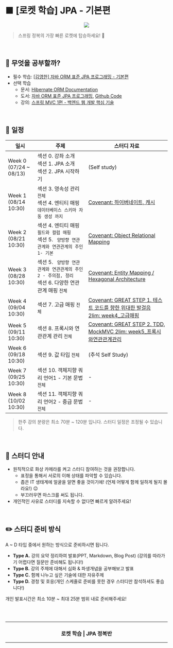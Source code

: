 <h1>
■ [로켓 학습] JPA - 기본편
</h1>

<p align="center">
    <img src="./_raw/rocket.jpg" />
</p>

> 스프링 정복의 가장 빠른 로켓에 탑승하세요! 🚀 

<br />

## 📖 무엇을 공부할까?

- 필수 학습: [[김영한] 자바 ORM 표준 JPA 프로그래밍 - 기본편](https://www.inflearn.com/course/ORM-JPA-Basic)
- 선택 학습
    - 문서: [Hibernate ORM Documentation](http://hibernate.org/orm/documentation/5.5/)
    - 도서: [자바 ORM 표준 JPA 프로그래밍](http://www.yes24.com/Product/Goods/19040233?OzSrank=1), [Github Code](https://github.com/holyeye/jpabook)
    - 강의: [스프링 MVC 1편 - 백엔드 웹 개발 핵심 기술](https://www.inflearn.com/course/%EC%8A%A4%ED%94%84%EB%A7%81-mvc-1)

<br />

<!-- 

## 😀 참가 맴버

<table>
  <tr>
    <td align="center"><a href="https://github.com/KoEonYack"><img src="https://avatars.githubusercontent.com/u/28642484?v=4?s=100" width="100px;" alt=""/><br /><sub><b>Covenant</b></sub></a><br /></td>
    <td align="center"><a href="https://github.com/esesil"><img src="https://avatars.githubusercontent.com/u/72774479?v=4?s=100" width="100px;" alt=""/><br /><sub><b>esesil</b></sub></a><br /></td>
    <td align="center"><a href="https://github.com/jihyunhillpark"><img src="https://avatars.githubusercontent.com/u/29705409?v=4?s=100" width="100px;" alt=""/><br /><sub><b>jihyunPark</b></sub></a><br /></td>
    <td align="center"><a href="https://github.com/osj3474"><img src="https://avatars.githubusercontent.com/u/42775225?v=4?v=4?s=100" width="100px;" alt=""/><br /><sub><b>Sangjin Oh
</b></sub></a><br /></td>
    <td align="center"><a href="https://github.com/Joylish"><img src="https://avatars.githubusercontent.com/u/52230415?v=4?s=100" width="100px;" alt=""/><br /><sub><b>Joylish</b></sub></a><br /></td>
</tr>
</table>

<br />

-->

## 📅 일정

<table>
    <thead>
        <tr>
            <th> 일시 </th>
            <th> 주제 </th>
            <th> 스터디 자료 </th>
        </tr>
    </thead>
    <tbody>        
        <tr>
            <td> Week 0 <br /> 
                (07/24 ~ 08/13)
            </td>
            <td> 
                섹션 0. 강좌 소개 <br />
                섹션 1. JPA 소개 <br />
                섹션 2. JPA 시작하기
            </td>
            <td>
                (Self study)
            </td>
        </tr>
        <tr>
            <td> 
                Week 1 <br />
                (08/14 10:30)
            </td>
            <td>
                섹션 3. 영속성 관리 <code>전체</code> <br />
                섹션 4. 엔티티 매핑 <code>데이터베이스 스키마 자동 생성 까지</code> <br />
            </td>
            <td>
                <a href="https://www.slideshare.net/ssuser8f4c99/jpa-week1"> Covenant: 하이버네이트, 캐시 </a>
            </td>
        </tr>
        <tr>
            <td> 
                Week 2 <br />
                (08/21 10:30)
            </td>
            <td>
                섹션 4. 엔티티 매핑 <code> 필드와 컬럼 매핑 </code> <br />
                섹션 5. <code> 양방향 연관관계와 연관관계의 주인 1- 기본 </code>
            </td>
            <td>
                <a href="https://www.slideshare.net/ssuser8f4c99/jpa-week2-object-relational-mapping"> Covenant: Object Relational Mapping </a>
            </td>
        </tr>
        <tr>
            <td> 
                Week 3 <br />
                (08/28 10:30)
            </td>
            <td>
                섹션 5. <code> 양방향 연관관계와 연관관계의 주인 2 - 주의점, 정리 </code> <br />
                섹션 6. 다양한 연관관계 매핑 <code>전체</code> 
            </td>
            <td>
                <a href="https://www.slideshare.net/ssuser8f4c99/jpa-week3-entity-mapping-hexagonal-architecture-250068805"> Covenant: Entity Mapping / Hexagonal Architecture </a>
            </td>
        </tr>
        <tr>
            <td> 
                Week 4 <br />
                (09/04 10:30)
            </td>
            <td>
                섹션 7. 고급 매핑 <code>전체</code> 
            </td>
            <td>
                <a href="https://www.slideshare.net/ssuser8f4c99/great-step-1"> Covenant: GREAT STEP 1. 테스트 코드를 향한 위대한 발걸음 </a><br />
                <a href="week04/2lim/week4_고급매핑.pdf"> 2lim: week4_고급매핑 </a>
            </td>
        </tr>
        <tr>
            <td> 
                Week 5 <br />
                (09/11 10:30)
            </td>
            <td>
                섹션 8. 프록시와 연관관계 관리 <code>전체</code> 
            </td>
            <td>
                <a href="https://www.slideshare.net/ssuser8f4c99/great-step-2-tdd-mockmvc"> Covenant: GREAT STEP 2. TDD, MockMVC </a>
                <a href="week05/2lim/week5_프록시와연관관계관리.pdf"> 2lim: week5_프록시와연관관계관리 </a>
            </td>
        </tr>
        <tr>
            <td> 
                Week 6 <br />
                (09/18 10:30)
            </td>
            <td>
                섹션 9. 값 타입 <code>전체</code> 
            </td>
            <td>
                (추석 Self Study)
            </td>
        </tr>
        <tr>
            <td> 
                Week 7 <br />
                (09/25 10:30)
            </td>
            <td>
                섹션 10. 객체지향 쿼리 언어1 - 기본 문법 <code>전체</code> 
            </td>
            <td>
                -
            </td>
        </tr>
        <tr>
            <td> 
                Week 8 <br />
                (10/02 10:30)
            </td>
            <td>
                섹션 11. 객체지향 쿼리 언어2 - 중급 문법 <code>전체</code> 
            </td>
            <td>
                -
            </td>
        </tr>
    </tbody>
</table>

> 한주 강의 분량은 최소 70분 ~ 120분 입니다.
> 스터디 일정은 조정될 수 있습니다.

<br />

## 📣 스터디 안내
- 원칙적으로 화상 카메라를 켜고 스터디 참여하는 것을 권장합니다.
    - 표정을 통해서 서로의 이해 상태를 파악할 수 있습니다.
    - 좁은 IT 생태계에 얼굴을 알면 좋을 것이기에! (언제 어떻게 함께 일하게 될지 몰라요!) 😉
    - 부끄러우면 마스크를 써도 됩니다.
- 개인적인 사유로 스터디를 지속할 수 없다면 빠르게 알려주세요! 

<br />

## ✏️ 스터디 준비 방식

A ~ D 타입 중에서 원하는 방식으로 준비하시면 됩니다. 

- __Type A.__ 강의 요약 정리하여 발표(PPT, Markdown, Blog Post) (강의를 따라가기 어렵다면 질문만 준비해도 됩니다!)
- __Type B.__ 강의 주제에 대해서 심화 & 파생개념을 공부해보고 발표
- __Type C.__ 함께 나누고 싶은 기술에 대한 자유주제
- __Type D.__ 경청 및 호응(개인 스케줄로 준비를 못한 경우 스터디만 참석하셔도 좋습니다!)

개인 발표시간은 최소 10분 ~ 최대 25분 범위 내로 준비해주세요!

<br />
<br />

<!-- Bottom -->
<hr />
<div align=center>
    <h3> 로켓 학습 | JPA 정복반 </h3>
</div>
<hr />

